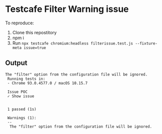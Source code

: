 # Testcafe Filter Warning issue

To reproduce:

1. Clone this repostitory
2. npm i
3. Run `npx testcafe chromium:headless filterissue.test.js --fixture-meta issue=true`

## Output

```
The "filter" option from the configuration file will be ignored.
 Running tests in:
 - Chrome 93.0.4577.0 / macOS 10.15.7

 Issue POC
 ✓ Show issue


 1 passed (1s)

 Warnings (1):
 --
  The "filter" option from the configuration file will be ignored.

```